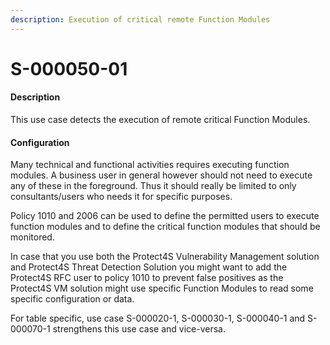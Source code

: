 ```yaml
---
description: Execution of critical remote Function Modules
---
```


# S-000050-01

#### Description

This use case detects the execution of remote critical Function Modules.

#### Configuration

Many technical and functional activities requires executing function modules. A business user in general however should not need to execute any of these in the foreground. Thus it should really be limited to only consultants/users who needs it for specific purposes.&#x20;

Policy 1010 and 2006 can be used to define the permitted users to execute function modules and to define the critical function modules that should be monitored.

In case that you use both the Protect4S Vulnerability Management solution and Protect4S Threat Detection Solution you might want to add the Protect4S RFC user to policy 1010 to prevent false positives as the Protect4S VM solution might use specific Function Modules to read some specific configuration or data.

For table specific, use case S-000020-1, S-000030-1, S-000040-1 and S-000070-1 strengthens this use case and vice-versa.
